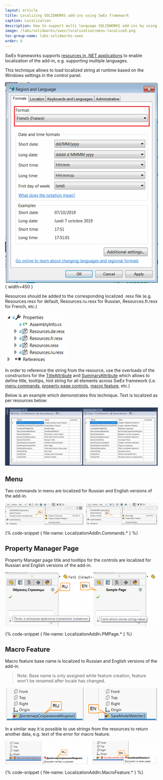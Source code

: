 ```yaml
---
layout: article
title: Localizing SOLIDWORKS add-ins using SwEx framework
caption: Localization
description: How to support multi language SOLIDWORKS add-ins by using of localized resources in SwEx framework
image: /labs/solidworks/swex/localization/menu-localized.png
toc-group-name: labs-solidworks-swex
order: 6
---
```

SwEx frameworks supports [resources in .NET applications](https://docs.microsoft.com/en-us/dotnet/framework/resources/index) to enable localization of the add-in, e.g. supporting multiple languages.

This technique allows to load localized string at runtime based on the Windows settings in the control panel.

![Region and language page in Control Panel](region-format.png){ width=450 }

Resources should be added to the corresponding localized .resx file (e.g. Resources.resx for default, Resources.ru.resx for Russian, Resources.fr.resx for French, etc.)

![Resource files in the solutions](resource-files.png)

In order to reference the string from the resource, use the overloads of the constructors for the [TitleAttribute](https://docs.codestack.net/swex/common/html/M_CodeStack_SwEx_Common_Attributes_TitleAttribute__ctor_1.htm) and [SummaryAttribute](https://docs.codestack.net/swex/common/html/M_CodeStack_SwEx_Common_Attributes_SummaryAttribute__ctor_1.htm) which allows to define title, tooltips, hint string for all elements across SwEx framework (i.e. [menu commands](#menu), [property page controls](#property-manager-page), [macro feature](#macro-feature), etc.)

Below is an example which demonstrates this technique. Text is localized as per resources below:

![Localized resource files in the Visual Studio](visual-studio-resources.png)

## Menu

Two commands in menu are localized for Russian and English versions of the add-in.

![Localized menu commands](menu-localized.png)

{% code-snippet { file-name: LocalizationAddIn.Commands.* } %}

## Property Manager Page

Property Manager page title and tooltips for the controls are localized for Russian and English versions of the add-in.

![Localized Property Manager Page](property-page-localized.png)

{% code-snippet { file-name: LocalizationAddIn.PMPage.* } %}

## Macro Feature

Macro feature base name is localized to Russian and English versions of the add-in.

> Note. Base name is only assigned while feature creation, feature won't be renamed after locale has changed.

![Localized Macro Feature base name](macro-feature-localized.png)

In a similar way it is possible to use strings from the resources to return another data, e.g. text of the error for macro feature.

![Localized macro feature error](macro-feature-error-localized.png)

{% code-snippet { file-name: LocalizationAddIn.MacroFeature.* } %}
